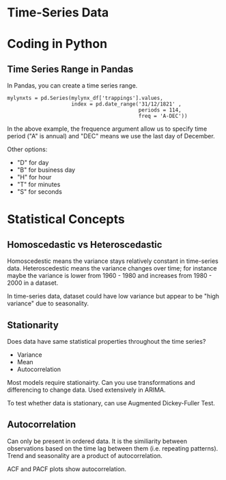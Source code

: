 # Time-Series Data

# Coding in Python

## Time Series Range in Pandas

In Pandas, you can create a time series range.

```
mylynxts = pd.Series(mylynx_df['trappings'].values,
                     index = pd.date_range('31/12/1821' ,
                                           periods = 114,
                                           freq = 'A-DEC'))
```

In the above example, the frequence argument allow us to specify time period ("A" is annual) and "DEC" means we use the last day of December. 

Other options:

* "D" for day
* "B" for business day
* "H" for hour
* "T" for minutes
* "S" for seconds


# Statistical Concepts


## Homoscedastic vs Heteroscedastic

Homoscedestic means the variance stays relatively constant in time-series data. Heteroscedestic means the variance changes over time; for instance maybe the variance is lower from 1960 - 1980 and increases from 1980 - 2000 in a dataset. 

In time-series data, dataset could have low variance but appear to be "high variance" due to seasonality. 

## Stationarity

Does data have same statistical properties throughout the time series?

* Variance
* Mean
* Autocorrelation

Most models require stationairty. Can you use transformations and differencing to change data. Used extensively in ARIMA.

To test whether data is stationary, can use Augmented Dickey-Fuller Test. 

## Autocorrelation

Can only be present in ordered data. It is the similiarity between observations based on the time lag between them (i.e. repeating patterns). Trend and seasonality are a product of autocorrelation. 

ACF and PACF plots show autocorrelation. 
